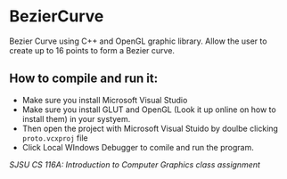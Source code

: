 BezierCurve
===========

Bezier Curve using C++ and  OpenGL graphic library.  Allow  the user to create up to 16 points to form a Bezier curve. 

How to compile and run it:
--------------------------
- Make sure you install Microsoft Visual Studio
- Make sure you install  GLUT and OpenGL (Look it up online on how to install them) in your systyem.
- Then open the project with Microsoft Visual Stuido by doulbe clicking `proto.vcxproj` file
- Click Local WIndows Debugger to comile and run the program.


*SJSU CS 116A: Introduction to Computer Graphics class assignment*
